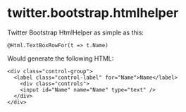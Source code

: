 twitter.bootstrap.htmlhelper
============================

Twitter Bootstrap HtmlHelper as simple as this:

    @Html.TextBoxRowFor(t => t.Name)
  
Would generate the following HTML:

    <div class="control-group">
      <label class="control-label" for="Name">Name</label>
        <div class="controls">
        <input id="Name" name="Name" type="text" />
      </div>
    </div>
